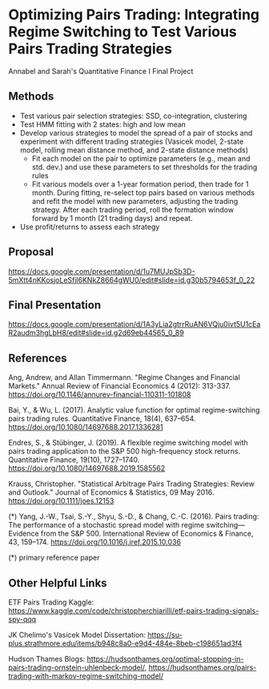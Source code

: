 # Optimizing Pairs Trading: Integrating Regime Switching to Test Various Pairs Trading Strategies
Annabel and Sarah's Quantitative Finance I Final Project

## Methods
- Test various pair selection strategies: SSD, co-integration, clustering
- Test HMM fitting with 2 states: high and low mean
- Develop various strategies to model the spread of a pair of stocks and experiment with different trading strategies (Vasicek model, 2-state model, rolling mean distance method, and 2-state distance methods)
  - Fit each model on the pair to optimize parameters (e.g., mean and std. dev.) and use these parameters to set thresholds for the trading rules
  - Fit various models over a 1-year formation period, then trade for 1 month. During fitting, re-select top pairs based on various methods and refit the model with new parameters, adjusting the trading strategy. After each trading period, roll the formation window forward by 1 month (21 trading days) and repeat.
- Use profit/returns to assess each strategy

## Proposal
https://docs.google.com/presentation/d/1u7MUJpSb3D-5mXtt4nKKosjoLeSfjl6KNkZ8664gWU0/edit#slide=id.g30b5794653f_0_22

## Final Presentation
https://docs.google.com/presentation/d/1A3yLia2gtrrRuAN6VQju0ivt5U1cEaR2audm3hgLbH8/edit#slide=id.g2d69eb44565_0_89


## References
Ang, Andrew, and Allan Timmermann. "Regime Changes and Financial Markets." Annual Review of Financial Economics 4 (2012): 313-337. https://doi.org/10.1146/annurev-financial-110311-101808

Bai, Y., & Wu, L. (2017). Analytic value function for optimal regime-switching pairs trading rules. Quantitative Finance, 18(4), 637–654. https://doi.org/10.1080/14697688.2017.1336281

Endres, S., & Stübinger, J. (2019). A flexible regime switching model with pairs trading application to the S&P 500 high-frequency stock returns. Quantitative Finance, 19(10), 1727–1740. https://doi.org/10.1080/14697688.2019.1585562

Krauss, Christopher. "Statistical Arbitrage Pairs Trading Strategies: Review and Outlook." Journal of Economics & Statistics, 09 May 2016. https://doi.org/10.1111/joes.12153

(*) Yang, J.-W., Tsai, S.-Y., Shyu, S.-D., & Chang, C.-C. (2016). Pairs trading: The performance of a stochastic spread model with regime switching—Evidence from the S&P 500. International Review of Economics & Finance, 43, 159–174. https://doi.org/10.1016/j.iref.2015.10.036

(*) primary reference paper


## Other Helpful Links
ETF Pairs Trading Kaggle: https://www.kaggle.com/code/christopherchiarilli/etf-pairs-trading-signals-spy-qqq

JK Chelimo's Vasicek Model Dissertation: https://su-plus.strathmore.edu/items/b948c8a0-e9d4-484e-8beb-c198651ad3f4

Hudson Thames Blogs: https://hudsonthames.org/optimal-stopping-in-pairs-trading-ornstein-uhlenbeck-model/, 
https://hudsonthames.org/pairs-trading-with-markov-regime-switching-model/ 


